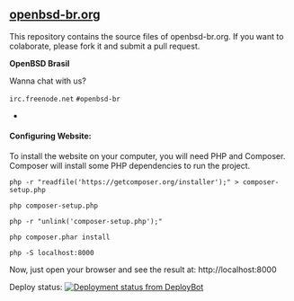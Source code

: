[openbsd-br.org](http://www.openbsd-br.org)
-


This repository contains the source files of openbsd-br.org. If you want to colaborate, 
please fork it and submit a pull request.

**OpenBSD Brasil**

Wanna chat with us?

`irc.freenode.net` `#openbsd-br`

-

#### Configuring Website:

To install the website on your computer, you will need PHP and Composer. Composer will install some 
PHP dependencies to run the project.

`php -r "readfile('https://getcomposer.org/installer');" > composer-setup.php`

`php composer-setup.php`

`php -r "unlink('composer-setup.php');"`

`php composer.phar install`

`php -S localhost:8000`

Now, just open your browser and see the result at: http://localhost:8000





Deploy status:
[![Deployment status from DeployBot](https://ggrigon.deploybot.com/badge/66802254090711/64144.svg)](http://deploybot.com)
